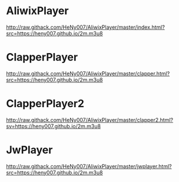 # AliwixPlayer
http://raw.githack.com/HeNy007/AliwixPlayer/master/index.html?src=https://heny007.github.io/2m.m3u8
# ClapperPlayer
http://raw.githack.com/HeNy007/AliwixPlayer/master/clapper.html?src=https://heny007.github.io/2m.m3u8
# ClapperPlayer2
http://raw.githack.com/HeNy007/AliwixPlayer/master/clapper2.html?sv=https://heny007.github.io/2m.m3u8
# JwPlayer
http://raw.githack.com/HeNy007/AliwixPlayer/master/jwplayer.html?src=https://heny007.github.io/2m.m3u8
